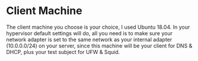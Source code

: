 # Client Machine

The client machine you choose is your choice, I used Ubuntu 18.04.
In your hypervisor default settings will do, all you need is to make sure your network adapter is set to the same network as your internal adapter (10.0.0.0/24) on your server, since this machine will be your client for DNS & DHCP, plus your test subject for UFW & Squid. 
